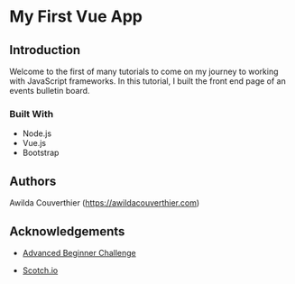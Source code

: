 # My First Vue App 

## Introduction

Welcome to the first of many tutorials to come on my journey to working with JavaScript frameworks. In this tutorial, I built the front end page of an events bulletin board.


### Built With

* Node.js
* Vue.js
* Bootstrap


## Authors

Awilda Couverthier (https://awildacouverthier.com)


## Acknowledgements

* [Advanced Beginner Challenge](https://www.advancedbeginnerchallenge.com)

* [Scotch.io](https://scotch.io/)